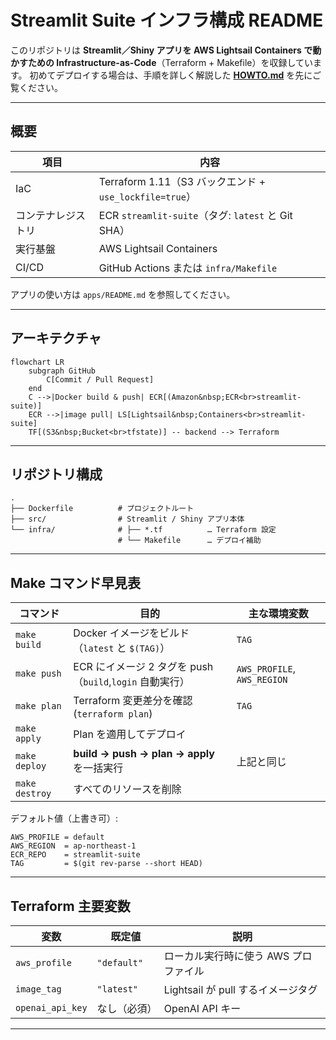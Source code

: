 # Streamlit Suite インフラ構成 README

このリポジトリは **Streamlit／Shiny アプリを AWS Lightsail Containers で動かすための Infrastructure-as-Code**（Terraform + Makefile）を収録しています。
初めてデプロイする場合は、手順を詳しく解説した **[HOWTO.md](./HOWTO.md)** を先にご覧ください。

---

## 概要

| 項目 | 内容 |
|------|------|
| IaC | Terraform 1.11（S3 バックエンド + `use_lockfile=true`） |
| コンテナレジストリ | ECR `streamlit-suite`（タグ: `latest` と Git SHA） |
| 実行基盤 | AWS Lightsail Containers |
| CI/CD | GitHub Actions または `infra/Makefile` |

アプリの使い方は `apps/README.md` を参照してください。

---

## アーキテクチャ

```mermaid
flowchart LR
    subgraph GitHub
        C[Commit / Pull Request]
    end
    C -->|Docker build & push| ECR[(Amazon&nbsp;ECR<br>streamlit-suite)]
    ECR -->|image pull| LS[Lightsail&nbsp;Containers<br>streamlit-suite]
    TF[(S3&nbsp;Bucket<br>tfstate)] -- backend --> Terraform
```

---

## リポジトリ構成

```text
.
├── Dockerfile          # プロジェクトルート
├── src/                # Streamlit / Shiny アプリ本体
└── infra/              # ├── *.tf          … Terraform 設定
                        # └── Makefile      … デプロイ補助
```

---

## Make コマンド早見表

| コマンド | 目的 | 主な環境変数 |
|----------|------|-------------|
| `make build`   | Docker イメージをビルド（`latest` と `$(TAG)`） | `TAG` |
| `make push`    | ECR にイメージ 2 タグを push（`build`,`login` 自動実行） | `AWS_PROFILE`, `AWS_REGION` |
| `make plan`    | Terraform 変更差分を確認 (`terraform plan`) | `TAG` |
| `make apply`   | Plan を適用してデプロイ |  |
| `make deploy`  | **build → push → plan → apply** を一括実行 | 上記と同じ |
| `make destroy` | すべてのリソースを削除 |  |

デフォルト値（上書き可）:

```text
AWS_PROFILE = default
AWS_REGION  = ap-northeast-1
ECR_REPO    = streamlit-suite
TAG         = $(git rev-parse --short HEAD)
```

---

## Terraform 主要変数

| 変数 | 既定値 | 説明 |
|------|--------|------|
| `aws_profile` | `"default"` | ローカル実行時に使う AWS プロファイル |
| `image_tag` | `"latest"` | Lightsail が pull するイメージタグ |
| `openai_api_key` | なし（必須） | OpenAI API キー |

---
